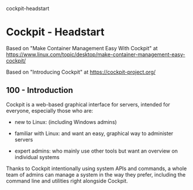 cockpit-headstart
# Cockpit - Headstart

Based on "Make Container Management Easy With Cockpit" at https://www.linux.com/topic/desktop/make-container-management-easy-cockpit/

Based on "Introducing Cockpit" at https://cockpit-project.org/

## 100 - Introduction

Cockpit is a web-based graphical interface for servers, intended for everyone, especially those who are:

- new to Linux:
(including Windows admins)

- familiar with Linux:
and want an easy, graphical way to administer servers

- expert admins:
who mainly use other tools but want an overview on individual systems

Thanks to Cockpit intentionally using system APIs and commands, a whole team of admins can manage a system in the way they prefer, including the command line and utilities right alongside Cockpit.

